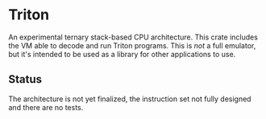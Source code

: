 # Triton

An experimental ternary stack-based CPU architecture. This crate includes the VM able to decode and run Triton programs. This is *not* a full emulator, but it's intended to be used as a library for other applications to use.

## Status

The architecture is not yet finalized, the instruction set not fully designed and there are no tests.
